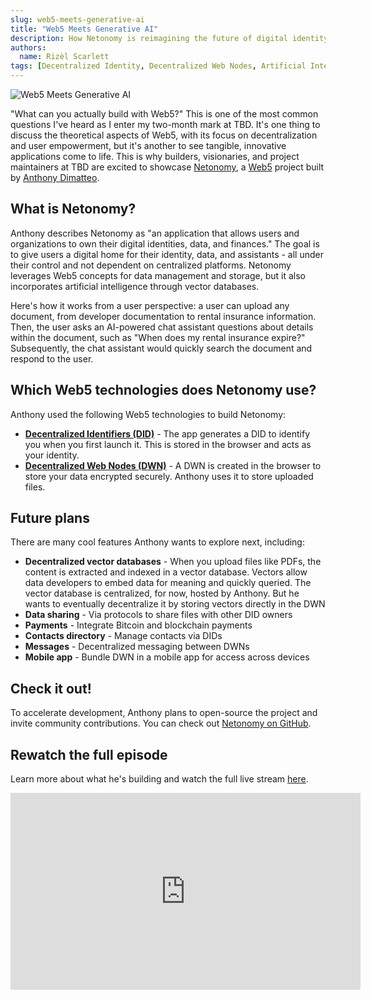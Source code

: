 ```yaml
---
slug: web5-meets-generative-ai
title: "Web5 Meets Generative AI"
description: How Netonomy is reimagining the future of digital identity with Web5 and AI
authors:
  name: Rizèl Scarlett
tags: [Decentralized Identity, Decentralized Web Nodes, Artificial Intelligence, Community]
---
```


<head>
  <meta property="og:title" content="Web5 Meets Generative AI" />
  <meta property="og:type" content="website" />
  <meta property="og:url" content='https://developer.tbd.website/blog/2023-11-14-web5-meets-generative-ai' />
  <meta name="og:description" content="How Netonomy is reimagining the future of digital identity with Web5 and AI" />
  <meta property="og:image" content="https://developer.tbd.website/assets/images/web5-meets-generative-ai.png" /> 

  <meta name="twitter:card" content="summary_large_image" />
  <meta property="twitter:domain" content="developer.tbd.website" />
  <meta name="twitter:site" content="@tbdevs" />
  <meta name="twitter:title" content="Web5 Meets Generative AI" />
  <meta property="twitter:url" content='https://developer.tbd.website/blog/2023-11-14-web5-meets-generative-ai' /> 
  <meta name="twitter:description" content="How Netonomy is reimagining the future of digital identity with Web5 and AI" />
  <meta name="twitter:image" content="https://developer.tbd.website/assets/images/web5-meets-generative-ai.png" />

  <link rel="apple-touch-icon" href="https://developer.tbd.website/img/tbd-fav-icon-main.png" />
</head>

![Web5 Meets Generative AI](/img/web5-meets-generative-ai.png)

"What can you actually build with Web5?" This is one of the most common questions I've heard as I enter my two-month mark at TBD. It's one thing to discuss the theoretical aspects of Web5, with its focus on decentralization and user empowerment, but it's another to see tangible, innovative applications come to life. This is why builders, visionaries, and project maintainers at TBD are excited to showcase [Netonomy](https://www.netonomy.io/), a [Web5](https://developer.tbd.website/docs/web5/) project built by [Anthony Dimatteo](https://github.com/demattosanthony).

<!--truncate-->

## What is Netonomy?

Anthony describes Netonomy as "an application that allows users and organizations to own their digital identities, data, and finances." The goal is to give users a digital home for their identity, data, and assistants - all under their control and not dependent on centralized platforms. Netonomy leverages Web5 concepts for data management and storage, but it also incorporates artificial intelligence through vector databases. 

Here's how it works from a user perspective: a user can upload any document, from developer documentation to rental insurance information. Then, the user asks an AI-powered chat assistant questions about details within the document, such as "When does my rental insurance expire?" Subsequently, the chat assistant would quickly search the document and respond to the user.

## Which Web5 technologies does Netonomy use?

Anthony used the following Web5 technologies to build Netonomy:

* **[Decentralized Identifiers (DID)](https://developer.tbd.website/docs/web5/learn/decentralized-identifiers)** - The app generates a DID to identify you when you first launch it. This is stored in the browser and acts as your identity.
* **[Decentralized Web Nodes (DWN)](https://developer.tbd.website/docs/web5/learn/decentralized-web-nodes)** - A DWN is created in the browser to store your data encrypted securely. Anthony uses it to store uploaded files.

## Future plans

There are many cool features Anthony wants to explore next, including:

* **Decentralized vector databases** - When you upload files like PDFs, the content is extracted and indexed in a vector database. Vectors allow data developers to embed data for meaning and quickly queried. The vector database is centralized, for now, hosted by Anthony. But he wants to eventually decentralize it by storing vectors directly in the DWN 
* **Data sharing** - Via protocols to share files with other DID owners
* **Payments** - Integrate Bitcoin and blockchain payments
* **Contacts directory** - Manage contacts via DIDs
* **Messages** - Decentralized messaging between DWNs
* **Mobile app** - Bundle DWN in a mobile app for access across devices

## Check it out!

To accelerate development, Anthony plans to open-source the project and invite community contributions. You can check out [Netonomy on GitHub](https://github.com/Netonomy/netonomy). 

## Rewatch the full episode
Learn more about what he's building and watch the full live stream [here](https://www.youtube.com/watch?v=oQ9Vq_Moa8I).

<div className="flex justify-center">
  <div className="w-full sm:w-auto sm:max-w-[560px]">
    <div className="overflow-hidden relative" style={{ paddingTop: "56.25%" }}>
      <iframe 
      width="560" 
      height="315" 
      src="https://www.youtube.com/embed/oQ9Vq_Moa8I" 
      title="YouTube video player" 
      frameBorder="0" 
      allow="accelerometer; autoplay; clipboard-write; encrypted-media; gyroscope; picture-in-picture" 
      allowfullscreen
      className="absolute top-0 left-0 w-full h-full">
      </iframe>
    </div>
  </div>
</div>